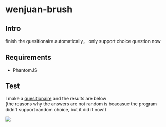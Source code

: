 # wenjuan-brush

## Intro
finish the quesitionaire automatically， only support choice question now  

## Requirements
- PhantomJS

## Test
I make a [quesitionaire](https://www.wenjuan.net/s/ryIbuuX/) and the results are below  
(the reasons why the answers are not random is beacasue the program didn't support random choice, but it did it now!)  

![](https://github.com/zkyyo/wenjuan-brush/blob/master/test/test_picture.PNG?raw=true)
